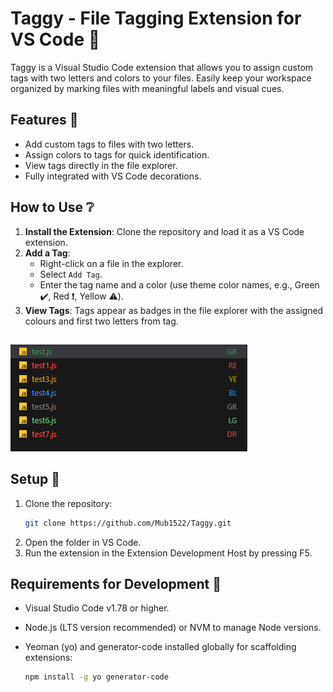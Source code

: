 # Taggy - File Tagging Extension for VS Code 👏

Taggy is a Visual Studio Code extension that allows you to assign custom tags with two letters and colors to your files. Easily keep your workspace organized by marking files with meaningful labels and visual cues.

## Features 📖

- Add custom tags to files with two letters.
- Assign colors to tags for quick identification.
- View tags directly in the file explorer.
- Fully integrated with VS Code decorations.

## How to Use ❔

1. **Install the Extension**: Clone the repository and load it as a VS Code extension.
2. **Add a Tag**:
   - Right-click on a file in the explorer.
   - Select `Add Tag`.
   - Enter the tag name and a color (use theme color names, e.g., Green ✔️, Red ❗, Yellow ⚠️).
3. **View Tags**: Tags appear as badges in the file explorer with the assigned colours and first two letters from tag.

##

![Example](./images/example.png)

## Setup 🔨

1. Clone the repository:
   ```bash
   git clone https://github.com/Mub1522/Taggy.git
   ```
2. Open the folder in VS Code.
3. Run the extension in the Extension Development Host by pressing F5.

## Requirements for Development 👀

- Visual Studio Code v1.78 or higher.
- Node.js (LTS version recommended) or NVM to manage Node versions.
- Yeoman (yo) and generator-code installed globally for scaffolding extensions:

  ```bash
  npm install -g yo generator-code
  ```
